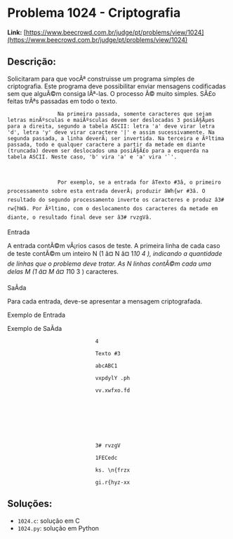 # Problema 1024 - Criptografia

**Link:** [https://www.beecrowd.com.br/judge/pt/problems/view/1024](https://www.beecrowd.com.br/judge/pt/problems/view/1024)

## Descrição:
Solicitaram para que vocÃª construisse um programa simples de criptografia. Este programa deve possibilitar enviar mensagens codificadas sem que alguÃ©m consiga lÃª-las. O processo Ã© muito simples. SÃ£o feitas trÃªs passadas em todo o texto. 



                    Na primeira passada, somente caracteres que sejam letras minÃºsculas e maiÃºsculas devem ser deslocadas 3 posiÃ§Ãµes para a direita, segundo a tabela ASCII: letra 'a' deve virar letra 'd', letra 'y' deve virar caractere '|' e assim sucessivamente. Na segunda passada, a linha deverÃ¡ ser invertida. Na terceira e Ãºltima passada, todo e qualquer caractere a partir da metade em diante (truncada) devem ser deslocados uma posiÃ§Ã£o para a esquerda na tabela ASCII. Neste caso, 'b' vira 'a' e 'a' vira '`'.



                    Por exemplo, se a entrada for âTexto #3â, o primeiro processamento sobre esta entrada deverÃ¡ produzir âWh{wr #3â. O resultado do segundo processamento inverte os caracteres e produz â3# rw{hWâ. Por Ãºltimo, com o deslocamento dos caracteres da metade em diante, o resultado final deve ser â3# rvzgVâ.
                




Entrada




A entrada contÃ©m vÃ¡rios casos de teste. A primeira linha de cada caso de teste contÃ©m um inteiro 
N 
(1 â¤ 
N 
â¤ 1*10
4
), indicando a quantidade de linhas que o problema deve tratar. As 
N 
linhas contÃ©m cada uma delas 
M
 (1 â¤ 
M 
â¤ 1*10
3
) caracteres.




SaÃ­da




Para cada entrada, deve-se apresentar a mensagem criptografada.












Exemplo de Entrada


Exemplo de SaÃ­da













                                4

                                Texto #3

                                abcABC1

                                vxpdylY .ph

                                vv.xwfxo.fd
                            







                                3# rvzgV

                                1FECedc

                                ks. \n{frzx

                                gi.r{hyz-xx

## Soluções:
- `1024.c`: solução em C
- `1024.py`: solução em Python
